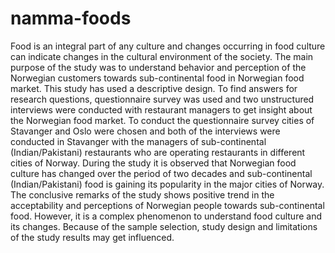 # namma-foods
  Food is an integral part of any culture and changes occurring in food culture can indicate changes
in the cultural environment of the society. The main purpose of the study was to understand
behavior and perception of the Norwegian customers towards sub-continental food in Norwegian
food market. This study has used a descriptive design. To find answers for research questions,
questionnaire survey was used and two unstructured interviews were conducted with restaurant
managers to get insight about the Norwegian food market. To conduct the questionnaire survey
cities of Stavanger and Oslo were chosen and both of the interviews were conducted in Stavanger
with the managers of sub-continental (Indian/Pakistani) restaurants who are operating restaurants
in different cities of Norway. During the study it is observed that Norwegian food culture has
changed over the period of two decades and sub-continental (Indian/Pakistani) food is gaining its
popularity in the major cities of Norway. The conclusive remarks of the study shows positive trend
in the acceptability and perceptions of Norwegian people towards sub-continental food. However,
it is a complex phenomenon to understand food culture and its changes. Because of the sample
selection, study design and limitations of the study results may get influenced. 
